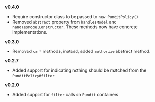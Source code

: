 **v0.4.0**

- Require constructor class to be passed to `new PunditPolicy()`
- Removed `abstract` property from `handlesModel` and `handlesModelConstructor`. These methods now have concrete implementations.

**v0.3.0**

- Removed `can*` methods, instead, added `authorize` abstract method.

**v0.2.7**

- Added support for indicating nothing should be matched from the `PunditPolicy#filter`

**v0.2.0**

- Added support for `filter` calls on `Pundit` containers
